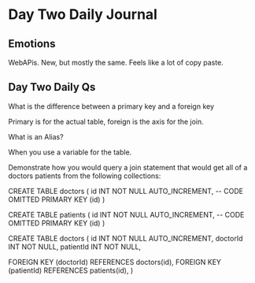 # Day Two Daily Journal

## Emotions

WebAPis. New, but mostly the same. Feels like a lot of copy paste. 

## Day Two Daily Qs

What is the difference between a primary key and a foreign key

Primary is for the actual table, foreign is the axis for the join.

What is an Alias?

When you use a variable for the table.

Demonstrate how you would query a join statement that would get all of a doctors patients from the following collections:

CREATE TABLE doctors (
  id INT NOT NULL AUTO_INCREMENT,
  -- CODE OMITTED
  PRIMARY KEY (id)
)

CREATE TABLE patients (
  id INT NOT NULL AUTO_INCREMENT,
  -- CODE OMITTED
  PRIMARY KEY (id)
)

CREATE TABLE doctors (
  id INT NOT NULL AUTO_INCREMENT,
  doctorId INT NOT NULL,
  patientId INT NOT NULL,

  FOREIGN KEY (doctorId)
    REFERENCES doctors(id),
  FOREIGN KEY (patientId)
    REFERENCES patients(id),
)
